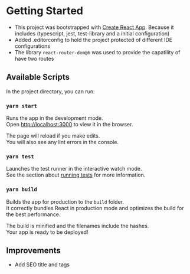 # Getting Started

- This project was bootstrapped with [Create React App](https://github.com/facebook/create-react-app). Because it includes (typescript, jest, test-library and a initial configuration)
- Added .editorconfig to hold the project protected of different IDE configurations
- The library `react-router-dom@6` was used to provide the capatility of have two routes

## Available Scripts

In the project directory, you can run:

### `yarn start`

Runs the app in the development mode.\
Open [http://localhost:3000](http://localhost:3000) to view it in the browser.

The page will reload if you make edits.\
You will also see any lint errors in the console.

### `yarn test`

Launches the test runner in the interactive watch mode.\
See the section about [running tests](https://facebook.github.io/create-react-app/docs/running-tests) for more information.

### `yarn build`

Builds the app for production to the `build` folder.\
It correctly bundles React in production mode and optimizes the build for the best performance.

The build is minified and the filenames include the hashes.\
Your app is ready to be deployed!

## Improvements

- Add SEO title and tags
